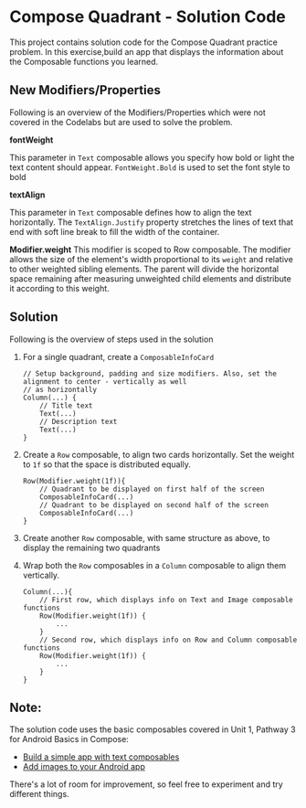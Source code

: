 # Compose Quadrant - Solution Code
 
This project contains solution code for the Compose Quadrant practice problem. In this exercise,build an app that displays the information about the Composable functions you learned.
 
## New Modifiers/Properties
 
Following is an overview of the Modifiers/Properties which were not covered in the Codelabs but are used to solve the problem.
 
**fontWeight**
 
This parameter in `Text` composable allows you specify how bold or light the text content should appear. `FontWeight.Bold` is used to set the font style to bold
 
**textAlign**
 
This parameter in `Text` composable defines how to align the text horizontally.  The `TextAlign.Justify` property stretches the lines of text that end with soft line break to fill the width of the container.
 
**Modifier.weight**
This modifier is scoped to Row composable. The modifier allows the size of the element's width proportional to its `weight` and relative to other weighted sibling elements. The parent will divide the horizontal space remaining after measuring unweighted child elements and distribute it according to this weight.
 
## Solution
 
Following is the overview of steps used in the solution
1. For a single quadrant, create a `ComposableInfoCard`
 
   ```
   // Setup background, padding and size modifiers. Also, set the alignment to center - vertically as well
   // as horizontally
   Column(...) {
       // Title text
       Text(...)
       // Description text
       Text(...)
   }
   ```
2. Create a `Row` composable, to align two cards horizontally. Set the weight to `1f` so that the space is distributed equally.
 
   ```
   Row(Modifier.weight(1f)){
       // Quadrant to be displayed on first half of the screen
       ComposableInfoCard(...)
       // Quadrant to be displayed on second half of the screen
       ComposableInfoCard(...)
   }
   ```
3. Create another `Row` composable, with same structure as above, to display the remaining two quadrants
4. Wrap both the `Row` composables in a `Column` composable to align them vertically.
 
   ```
   Column(...){
       // First row, which displays info on Text and Image composable functions
       Row(Modifier.weight(1f)) {
           ...
       }
       // Second row, which displays info on Row and Column composable functions
       Row(Modifier.weight(1f)) {
           ...
       }
   }
   ```
 
## Note:
 
The solution code uses the basic composables covered in Unit 1, Pathway 3 for Android Basics in Compose:
- [Build a simple app with text composables](https://developer.android.com/codelabs/basic-android-kotlin-compose-text-composables#0)
- [Add images to your Android app](https://developer.android.com/codelabs/basic-android-kotlin-compose-add-images#0)
 
There's a lot of room for improvement, so feel free to experiment and try different things.
 

